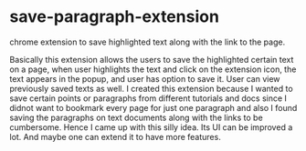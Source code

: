 # save-paragraph-extension
chrome extension to save highlighted text along with the link to the page.

Basically this extension allows the users to save the highlighted certain text on a page, when user highlights the text and click on
the extension icon, the text appears in the popup, and user has option to save it. User can view previously saved texts as well.
I created this extension because I wanted to save certain points or paragraphs from different tutorials and docs since I didnot want 
to bookmark every page for just one paragraph and also I found saving the paragraphs on text documents along with the links to be cumbersome.
Hence I came up with this silly idea. Its UI can be improved a lot. And maybe one can extend it to have more features. 


